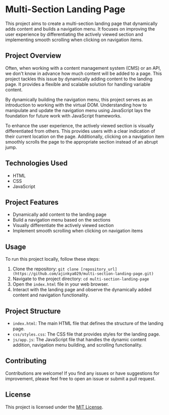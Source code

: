 # Multi-Section Landing Page

This project aims to create a multi-section landing page that dynamically adds content and builds a navigation menu. It focuses on improving the user experience by differentiating the actively viewed section and implementing smooth scrolling when clicking on navigation items.

## Project Overview

Often, when working with a content management system (CMS) or an API, we don't know in advance how much content will be added to a page. This project tackles this issue by dynamically adding content to the landing page. It provides a flexible and scalable solution for handling variable content.

By dynamically building the navigation menu, this project serves as an introduction to working with the virtual DOM. Understanding how to manipulate and update the navigation menu using JavaScript lays the foundation for future work with JavaScript frameworks.

To enhance the user experience, the actively viewed section is visually differentiated from others. This provides users with a clear indication of their current location on the page. Additionally, clicking on a navigation item smoothly scrolls the page to the appropriate section instead of an abrupt jump.

## Technologies Used

- HTML
- CSS
- JavaScript

## Project Features

- Dynamically add content to the landing page
- Build a navigation menu based on the sections
- Visually differentiate the actively viewed section
- Implement smooth scrolling when clicking on navigation items

## Usage

To run this project locally, follow these steps:

1. Clone the repository: `git clone [repository_url](https://github.com/ajinkya029/multi-section-landing-page.git)`
2. Navigate to the project directory: `cd multi-section-landing-page`
3. Open the `index.html` file in your web browser.
4. Interact with the landing page and observe the dynamically added content and navigation functionality.

## Project Structure

- `index.html`: The main HTML file that defines the structure of the landing page.
- `css/styles.css`: The CSS file that provides styles for the landing page.
- `js/app.js`: The JavaScript file that handles the dynamic content addition, navigation menu building, and scrolling functionality.

## Contributing

Contributions are welcome! If you find any issues or have suggestions for improvement, please feel free to open an issue or submit a pull request.

## License

This project is licensed under the [MIT License](LICENSE).
